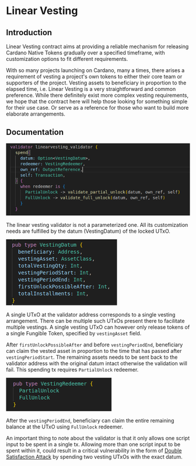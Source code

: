 # Linear Vesting

## Introduction

Linear Vesting contract aims at providing a reliable mechanism for releasing Cardano Native Tokens gradually over a specified timeframe, with customization options to fit different requirements.

With so many projects launching on Cardano, many a times, there arises a requirement of vesting a project's own tokens to either their core team or supporters of the project. Vesting assets to beneficiary in proportion to the elapsed time, i.e. Linear Vesting is a very straightforward and common preference. While there definitely exist more complex vesting requirements, we hope that the contract here will help those looking for something simple for their use case. Or serve as a reference for those who want to build more elaborate arrangements.


## Documentation

![image showing diagram](img/function%20signture.jpg)

The linear vesting validator is not a parameterized one. All its customization needs are fulfilled by the datum (VestingDatum) of the locked UTxO.

![image showing diagram](img/datum.jpg)

A single UTxO at the validator address corresponds to a single vesting arrangement. There can be multiple such UTxOs present there to facilitate multiple vestings. A single vesting UTxO can however only release tokens of a single Fungible Token, specified by `vestingAsset` field. 

After `firstUnlockPossibleAfter` and before `vestingPeriodEnd`, beneficiary can claim the vested asset in proportion to the time that has passed after `vestingPeriodStart`. The remaining assets needs to be sent back to the validator address with the original datum intact otherwise the validation will fail. This spending tx requires `PartialUnlock` redeemer. 

![image showing diagram](img/redeemer.jpg)

After the `vestingPeriodEnd`, beneficiary can claim the entire remaining balance at the UTxO using `FullUnlock` redeemer.

An important thing to note about the validator is that it only allows one script input to be spent in a single tx. Allowing more than one script input to be spent within it, could result in a critical vulnerability in the form of [Double Satisfaction Attack](https://plutus.readthedocs.io/en/latest/reference/writing-scripts/common-weaknesses/double-satisfaction.html?highlight=double#unique-outputs) by spending two vesting UTxOs with the exact datum.


